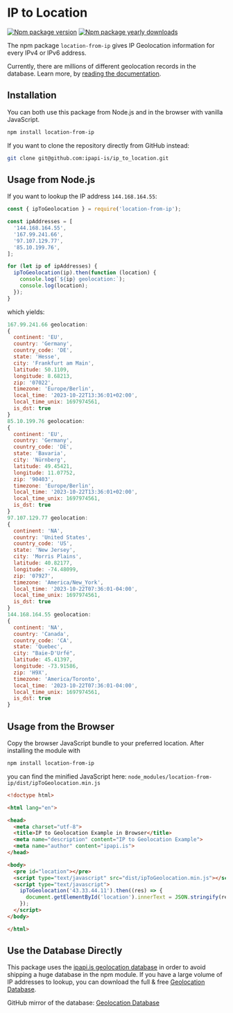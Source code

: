 # IP to Location

[![Npm package version](https://badgen.net/npm/v/location-from-ip)](https://www.npmjs.com/package/location-from-ip)
[![Npm package yearly downloads](https://badgen.net/npm/dy/location-from-ip)](https://npmjs.com/package/location-from-ip)

The npm package `location-from-ip` gives IP Geolocation information for every IPv4 or IPv6 address.

Currently, there are millions of different geolocation records in the database. Learn more, by [reading the documentation](https://ipapi.is/geolocation.html).

## Installation

You can both use this package from Node.js and in the browser with vanilla JavaScript.

```bash
npm install location-from-ip
```

If you want to clone the repository directly from GitHub instead:

```bash
git clone git@github.com:ipapi-is/ip_to_location.git
```

## Usage from Node.js

If you want to lookup the IP address `144.168.164.55`:

```JavaScript
const { ipToGeolocation } = require('location-from-ip');

const ipAddresses = [
  '144.168.164.55',
  '167.99.241.66',
  '97.107.129.77',
  '85.10.199.76',
];

for (let ip of ipAddresses) {
  ipToGeolocation(ip).then(function (location) {
    console.log(`${ip} geolocation:`);
    console.log(location);
  });
}
```

which yields:

```JavaScript
167.99.241.66 geolocation:
{
  continent: 'EU',
  country: 'Germany',
  country_code: 'DE',
  state: 'Hesse',
  city: 'Frankfurt am Main',
  latitude: 50.1109,
  longitude: 8.68213,
  zip: '07022',
  timezone: 'Europe/Berlin',
  local_time: '2023-10-22T13:36:01+02:00',
  local_time_unix: 1697974561,
  is_dst: true
}
85.10.199.76 geolocation:
{
  continent: 'EU',
  country: 'Germany',
  country_code: 'DE',
  state: 'Bavaria',
  city: 'Nürnberg',
  latitude: 49.45421,
  longitude: 11.07752,
  zip: '90403',
  timezone: 'Europe/Berlin',
  local_time: '2023-10-22T13:36:01+02:00',
  local_time_unix: 1697974561,
  is_dst: true
}
97.107.129.77 geolocation:
{
  continent: 'NA',
  country: 'United States',
  country_code: 'US',
  state: 'New Jersey',
  city: 'Morris Plains',
  latitude: 40.82177,
  longitude: -74.48099,
  zip: '07927',
  timezone: 'America/New_York',
  local_time: '2023-10-22T07:36:01-04:00',
  local_time_unix: 1697974561,
  is_dst: true
}
144.168.164.55 geolocation:
{
  continent: 'NA',
  country: 'Canada',
  country_code: 'CA',
  state: 'Quebec',
  city: "Baie-D'Urfé",
  latitude: 45.41397,
  longitude: -73.91586,
  zip: 'H9X',
  timezone: 'America/Toronto',
  local_time: '2023-10-22T07:36:01-04:00',
  local_time_unix: 1697974561,
  is_dst: true
}
```

## Usage from the Browser

Copy the browser JavaScript bundle to your preferred location. After installing the module with

```bash
npm install location-from-ip
```

you can find the minified JavaScript here: `node_modules/location-from-ip/dist/ipToGeolocation.min.js`

```html
<!doctype html>

<html lang="en">

<head>
  <meta charset="utf-8">
  <title>IP to Geolocation Example in Browser</title>
  <meta name="description" content="IP to Geolocation Example">
  <meta name="author" content="ipapi.is">
</head>

<body>
  <pre id="location"></pre>
  <script type="text/javascript" src="dist/ipToGeolocation.min.js"></script>
  <script type="text/javascript">
    ipToGeolocation('43.33.44.11').then((res) => {
      document.getElementById('location').innerText = JSON.stringify(res, null, 2);
    });
  </script>
</body>

</html>
```

## Use the Database Directly

This package uses the [ipapi.is geolocation database](https://ipapi.is/geolocation.html) in order to avoid shipping a huge database in the npm module. If you have a large volume of IP addresses to lookup, you can download the full & free [Geolocation Database](https://ipapi.is/geolocation.html).

GitHub mirror of the database: [Geolocation Database](https://github.com/ipapi-is/ipapi/tree/main/databases)
